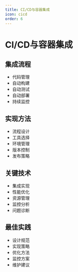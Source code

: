 ```yaml
---
title: CI/CD与容器集成
icon: cicd
order: 6
---
```


# CI/CD与容器集成

## 集成流程
- 代码管理
- 自动构建
- 自动测试
- 自动部署
- 持续监控

## 实现方法
- 流程设计
- 工具选择
- 环境管理
- 版本控制
- 发布策略

## 关键技术
- 集成实现
- 性能优化
- 资源管理
- 监控分析
- 问题诊断

## 最佳实践
- 设计规范
- 实现策略
- 优化方法
- 监控方案
- 维护建议
